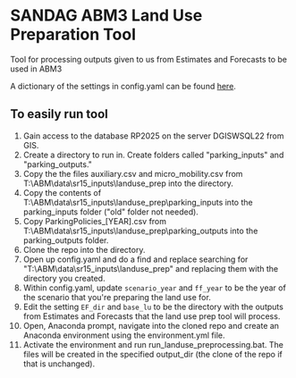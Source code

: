 # SANDAG ABM3 Land Use Preparation Tool
Tool for processing outputs given to us from Estimates and Forecasts to be used in ABM3

A dictionary of the settings in config.yaml can be found [here](settings_dictionary.md).

## To easily run tool
1. Gain access to the database RP2025 on the server DGISWSQL22 from GIS.
2. Create a directory to run in. Create folders called "parking_inputs" and "parking_outputs."
3. Copy the the files auxiliary.csv and micro_mobility.csv from T:\ABM\data\sr15_inputs\landuse_prep into the directory.
4. Copy the contents of T:\ABM\data\sr15_inputs\landuse_prep\parking_inputs into the parking_inputs folder ("old" folder not needed).
5. Copy ParkingPolicies_[YEAR].csv from T:\ABM\data\sr15_inputs\landuse_prep\parking_outputs into the parking_outputs folder.
6. Clone the repo into the directory.
7. Open up config.yaml and do a find and replace searching for "T:\ABM\data\sr15_inputs\landuse_prep" and replacing them with the directory you created.
8. Within config.yaml, update `scenario_year` and `ff_year` to be the year of the scenario that you're preparing the land use for.
9. Edit the setting `EF_dir` and `base_lu` to be the directory with the outputs from Estimates and Forecasts that the land use prep tool will process.
10. Open, Anaconda prompt, navigate into the cloned repo and create an Anaconda environment using the environment.yml file.
11. Activate the environment and run run_landuse_preprocessing.bat. The files will be created in the specified output_dir (the clone of the repo if that is unchanged).
